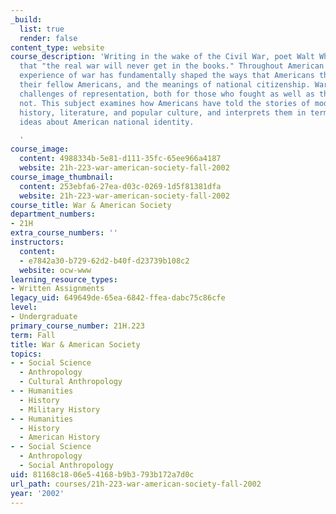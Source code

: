 ```yaml
---
_build:
  list: true
  render: false
content_type: website
course_description: 'Writing in the wake of the Civil War, poet Walt Whitman insisted
  that "the real war will never get in the books." Throughout American history, the
  experience of war has fundamentally shaped the ways that Americans think about themselves,
  their fellow Americans, and the meanings of national citizenship. War has also posed
  challenges of representation, both for those who fought as well as those who did
  not. This subject examines how Americans have told the stories of modern war in
  history, literature, and popular culture, and interprets them in terms of changing
  ideas about American national identity.

  '
course_image:
  content: 4988334b-5e81-d111-35fc-65ee966a4187
  website: 21h-223-war-american-society-fall-2002
course_image_thumbnail:
  content: 253ebfa6-27ea-d03c-0269-1d5f81381dfa
  website: 21h-223-war-american-society-fall-2002
course_title: War & American Society
department_numbers:
- 21H
extra_course_numbers: ''
instructors:
  content:
  - e7842a30-b729-62d2-b40f-d23739b108c2
  website: ocw-www
learning_resource_types:
- Written Assignments
legacy_uid: 649649de-65ea-6842-ffea-dabc75c86cfe
level:
- Undergraduate
primary_course_number: 21H.223
term: Fall
title: War & American Society
topics:
- - Social Science
  - Anthropology
  - Cultural Anthropology
- - Humanities
  - History
  - Military History
- - Humanities
  - History
  - American History
- - Social Science
  - Anthropology
  - Social Anthropology
uid: 81168c18-06e5-4168-b9b3-793b172a7d0c
url_path: courses/21h-223-war-american-society-fall-2002
year: '2002'
---
```

